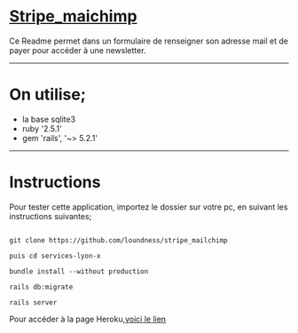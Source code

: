 # [Stripe_maichimp](https://stripemaichimp.herokuapp.com/)

Ce Readme permet dans un formulaire de renseigner son adresse mail et de payer pour accéder à une newsletter.


------------------------------
# On utilise;

* la base sqlite3
* ruby '2.5.1'
* gem 'rails', '~> 5.2.1'


------------------------------
# Instructions #

Pour tester cette application, importez le dossier sur votre pc, en suivant les instructions suivantes;

```Importez dans votre dossier,

git clone https://github.com/loundness/stripe_mailchimp

puis cd services-lyon-x

bundle install --without production

rails db:migrate

rails server
```

Pour accéder à la page Heroku,[voici le lien](https://stripemaichimp.herokuapp.com/)